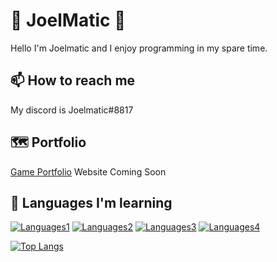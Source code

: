 
# 👋 JoelMatic 👋

Hello I'm Joelmatic and I enjoy programming in my spare time.


## 📫 How to reach me

My discord is Joelmatic#8817


## 🗺 Portfolio

[Game Portfolio](https://joelmatic.itch.io/)
Website Coming Soon
## 📕 Languages I'm learning


[![Languages1](https://img.shields.io/badge/-C%23-blue)]()
[![Languages2](https://img.shields.io/badge/-HTML-brightgreen)]()
[![Languages3](https://img.shields.io/badge/-CSS-yellow)]()
[![Languages4](https://img.shields.io/badge/-Java-orange)]()

[![Top Langs](https://github-readme-stats.vercel.app/api/top-langs/?username=TheRealJoelmatic&layout=compact)](https://github.com/anuraghazra/github-readme-stats)
